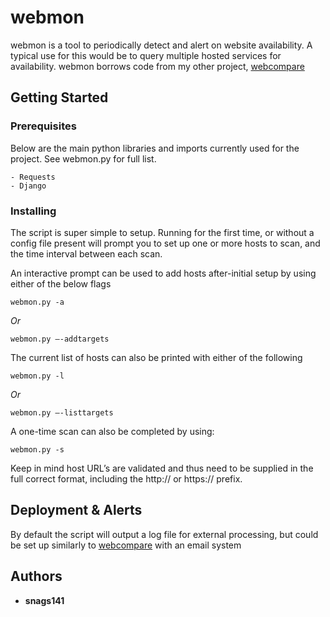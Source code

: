 
# webmon

webmon is a tool to periodically detect and alert on website availability. A typical use for this would be to query multiple hosted services for availability.
webmon borrows code from my other project, [webcompare](https://github.com/evcsec/webcompare)

## Getting Started



### Prerequisites

Below are the main python libraries and imports currently used for the project. See webmon.py for full list.

```
- Requests
- Django
```

### Installing

The script is super simple to setup. Running for the first time, or without a config file present will prompt you to set up one or more hosts to scan, and the time interval between each scan.

An interactive prompt can be used to add hosts after-initial setup by using either of the below flags
```
webmon.py -a
```
*Or*
```
webmon.py —-addtargets
```

The current list of hosts can also be printed with either of the following
```
webmon.py -l
```
*Or*
```
webmon.py —-listtargets
```

A one-time scan can also be completed by using:
```
webmon.py -s
```

Keep in mind host URL’s are validated and thus need to be supplied in the full correct format, including the http:// or https:// prefix.

## Deployment & Alerts

By default the script will output a log file for external processing, but could be set up similarly to [webcompare](https://github.com/evcsec/webcompare) with an email system

## Authors

* **snags141**
